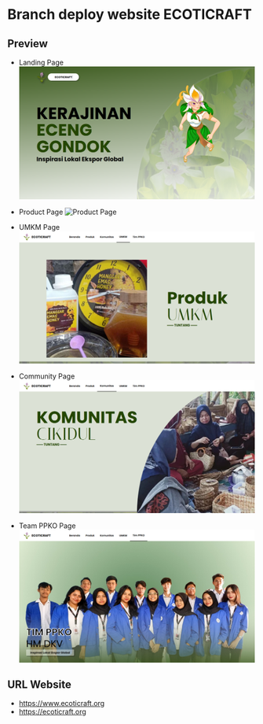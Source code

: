 # Branch deploy website ECOTICRAFT

## Preview
- Landing Page
![Landing Page](https://github.com/FadhilFirmansyah/ecoticraft/blob/deploy/assets/Landing%20Page.png)

- Product Page
![Product Page](https://github.com/FadhilFirmansyah/ecoticraft/blob/deploy/assets/Product&20Page.png)

- UMKM Page
![UMKM Page](https://github.com/FadhilFirmansyah/ecoticraft/blob/deploy/assets/UMKM%20Page.png)

- Community Page
![Komunitas](https://github.com/FadhilFirmansyah/ecoticraft/blob/deploy/assets/Komunitas%20Page.png)

- Team PPKO Page
![PPKO Page](https://github.com/FadhilFirmansyah/ecoticraft/blob/deploy/assets/PPKO%20Page.png)

## URL Website
- https://www.ecoticraft.org
- https://ecoticraft.org
